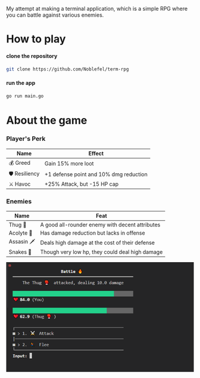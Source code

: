 My attempt at making a terminal application, which is a simple RPG where you can battle against various enemies.

# How to play

#### clone the repository
```bash
git clone https://github.com/Noblefel/term-rpg
``` 

#### run the app 
```sh
go run main.go
```

# About the game

### Player's Perk
| Name | Effect |
| -------- | ------- |  
| 💰 Greed | Gain 15% more loot |
| 🛡️ Resiliency | +1 defense point and 10% dmg reduction |
| ⚔️ Havoc | +25% Attack, but -15 HP cap|

### Enemies
| Name | Feat |
| -------- | ------- |  
| Thug 🥊 | A good all-rounder enemy with decent attributes |
| Acolyte 🧙| Has damage reduction but lacks in offense |
| Assasin 🗡️| Deals high damage at the cost of their defense |
| Snakes 🐍 | Though very low hp, they could deal high damage |

<img src="https://github.com/Noblefel/term-rpg/blob/main/sample.PNG">